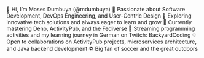 👋 Hi, I’m Moses Dumbuya (@mdumbuya)
🚀 Passionate about Software Development, DevOps Engineering, and User-Centric Design
🌟 Exploring innovative tech solutions and always eager to learn and grow
🌱 Currently mastering Deno, ActivityPub, and the Fediverse
🎥 Streaming programming activities and my learning journey in German on Twitch: BackyardCoding
💡 Open to collaborations on ActivityPub projects, microservices architecture, and Java backend development
⚽ Big fan of soccer and the great outdoors

<!---
mdumbuya/mdumbuya is a ✨ special ✨ repository because its `README.md` (this file) appears on your GitHub profile.
You can click the Preview link to take a look at your changes.
--->
